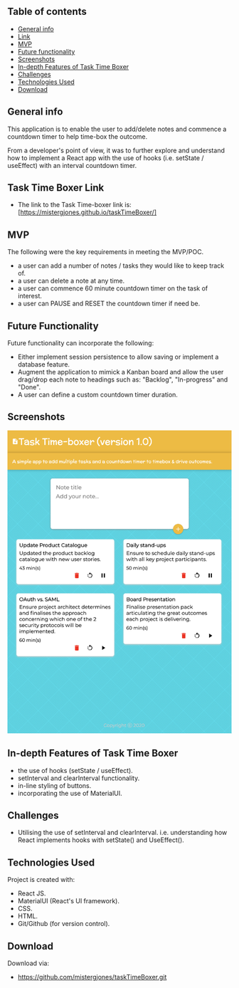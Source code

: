 ## Table of contents

-   [General info](#general-info)
-   [Link](#task-time-boxer-link)
-   [MVP](#MVP)
-   [Future functionality](#future-functionality)
-   [Screenshots](#screenshots)
-   [In-depth Features of Task Time Boxer](#in-depth-features-of-task-time-boxer)
-   [Challenges](#challenges)
-   [Technologies Used](#technologies-used)
-   [Download](#download)

## General info

This application is to enable the user to add/delete notes and commence a countdown timer to help time-box the outcome.

From a developer's point of view, it was to further explore and understand how to implement a React app with the use of hooks (i.e. setState / useEffect) with an interval countdown timer.

## Task Time Boxer Link

-   The link to the Task Time-boxer link is:
    [https://mistergjones.github.io/taskTimeBoxer/]

## MVP

The following were the key requirements in meeting the MVP/POC.

-   a user can add a number of notes / tasks they would like to keep track of.
-   a user can delete a note at any time.
-   a user can commence 60 minute countdown timer on the task of interest.
-   a user can PAUSE and RESET the countdown timer if need be.

## Future Functionality

Future functionality can incorporate the following:

-   Either implement session persistence to allow saving or implement a database feature.
-   Augment the application to mimick a Kanban board and allow the user drag/drop each note to headings such as: "Backlog", "In-progress" and "Done".
-   A user can define a custom countdown timer duration.

## Screenshots

![Example screenshot](screenshot.png)

## In-depth Features of Task Time Boxer

-   the use of hooks (setState / useEffect).
-   setInterval and clearInterval functionality.
-   in-line styling of buttons.
-   incorporating the use of MaterialUI.

## Challenges

-   Utilising the use of setInterval and clearInterval. i.e. understanding how React implements hooks with setState() and UseEffect().

## Technologies Used

Project is created with:

-   React JS.
-   MaterialUI (React's UI framework).
-   CSS.
-   HTML.
-   Git/Github (for version control).

## Download

Download via:

-   https://github.com/mistergjones/taskTimeBoxer.git

